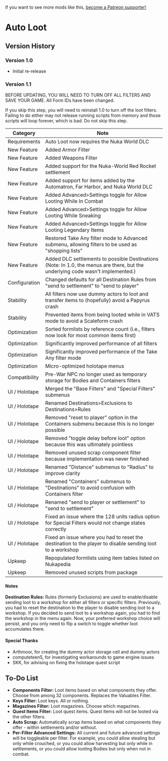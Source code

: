 <!-- TITLE: Auto Loot -->

If you want to see more mods like this, [become a Patreon supporter!](https://www.patreon.com/fireundubh) 

# Auto Loot
## Version History

### Version 1.0

- Initial re-release

### Version 1.1

BEFORE UPDATING, YOU WILL NEED TO TURN OFF ALL FILTERS AND SAVE YOUR GAME. All Form IDs have been changed.

If you skip this step, you will need to reinstall 1.0 to turn off the loot filters. Failing to do either may not release running scripts from memory and those scripts will loop forever, which is bad. Do not skip this step.

Category | Note
--- | ---
Requirements | Auto Loot now requires the Nuka World DLC
New Feature | Added Armor Filter
New Feature | Added Weapons Filter
New Feature | Added support for the Nuka-World Red Rocket settlement
New Feature | Added support for items added by the Automatron, Far Harbor, and Nuka World DLC
New Feature | Added Advanced>Settings toggle for Allow Looting While In Combat
New Feature | Added Advanced>Settings toggle for Allow Looting While Sneaking
New Feature | Added Advanced>Settings toggle for Allow Looting Legendary Items
New Feature | Restored Take Any filter mode to Advanced submenu, allowing filters to be used as "shopping lists"
New Feature | Added DLC settlements to possible Destinations (Note: In 1.0, the menus are there, but the underlying code wasn't implemented.)
Configuration | Changed defaults for all Destination Rules from "send to settlement" to "send to player"
Stability | All filters now use dummy actors to loot and transfer items to (hopefully) avoid a Papyrus crash
Stability | Prevented items from being looted while in VATS mode to avoid a Scaleform crash
Optimization | Sorted formlists by reference count (i.e., filters now look for most common items first)
Optimization | Significantly improved performance of all filters
Optimization | Significantly improved performance of the Take Any filter mode
Optimization | Micro-optimized holotape menus
Compatibility | Pre-War NPC no longer used as temporary storage for Bodies and Containers filters
UI / Holotape | Merged the "Base Filters" and "Special Filters" submenus
UI / Holotape | Renamed Destinations>Exclusions to Destinations>Rules
UI / Holotape | Removed "reset to player" option in the Containers submenu because this is no longer possible
UI / Holotape | Removed "toggle delay before loot" option because this was ultimately pointless
UI / Holotape | Removed unused scrap component filter because implementation was never finished 
UI / Holotape | Renamed "Distance" submenus to "Radius" to improve clarity
UI / Holotape | Renamed "Containers" submenus to "Destinations" to avoid confusion with Containers filter
UI / Holotape | Renamed "send to player or settlement" to "send to settlement"
UI / Holotape | Fixed an issue where the 128 units radius option for Special Filters would not change states correctly
UI / Holotape | Fixed an issue where you had to reset the destination to the player to disable sending loot to a workshop
Upkeep | Repopulated formlists using item tables listed on Nukapedia
Upkeep | Removed unused scripts from package

#### Notes

**Destination Rules:** Rules (formerly Exclusions) are used to enable/disable sending loot to a workshop for either all filters or specific filters. Previously, you had to reset the destination to the player to disable sending loot to a workshop. If you decided to send loot to a workshop again, you had to find the workshop in the menu again. Now, your preferred workshop choice will persist, and you only need to flip a switch to toggle whether loot accumulates there.

#### Special Thanks

- Arthmoor, for creating the dummy actor storage cell and dummy actors
- computeteen5, for investigating workarounds to game engine issues
- SKK, for advising on fixing the holotape quest script

## To-Do List

- **Components Filter:** Loot items based on what components they offer. Choose from among 32 components. Replaces the Valuables Filter.
- **Keys Filter:** Loot keys. All or nothing.
- **Magazines Filter:** Loot magazines. Choose which magazines.
- **Quest Items Filter:** Loot quest items. Quest items will not be looted via the other filters.
- **Auto Scrap:** Automatically scrap items based on what components they offer - within settlements and/or without.
- **Per-Filter Advanced Settings:** All current and future advanced settings will be toggleable per filter. For example, you could allow stealing but only while crouched, or you could allow harvesting but only while in settlements, or you could allow looting Bodies but only when not in combat.